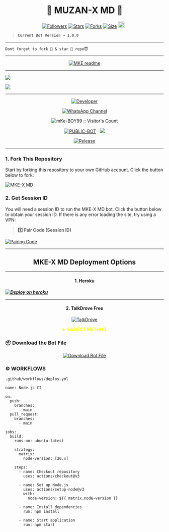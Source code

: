 <p align="center">
  <h1 align="center">💫 MUZAN-X MD 💫</h1>
</p>

<p align="center">
<a href="https://github.com/mKe-BOY99/followers"><img title="Followers" src="https://img.shields.io/github/followers/mKe-BOY99?color=blue&style=flat-square"></a>
<a href="https://github.com/mKe-BOY99/MKE-X-MD/stargazers/"><img title="Stars" src="https://img.shields.io/github/stars/mKe-BOY99/MKE-X-MD?color=blue&style=flat-square"></a>
<a href="https://github.com/mKe-BOY99/MKE-X-MD/network/members"><img title="Forks" src="https://img.shields.io/github/forks/mKe-BOY99/MKE-X-MD?color=blue&style=flat-square"></a>
<a href="https://github.com/mKe-BOY99/MKE-X-MD/"><img title="Size" src="https://img.shields.io/github/repo-size/mKe-BOY99/MKE-X-MD?style=flat-square&color=green"></a>
<a href="https://github.com/mKe-BOY99/MKE-X-MD/graphs/commit-activity"><img height="20" src="https://img.shields.io/badge/Maintained%3F-yes-green.svg"></a>&nbsp;&nbsp;
</p>
<p align='center'>
</p>

> **`Current Bot Version ➜ 1.0.0`**
---

```
Dont forget to fork 🍴 & star 🌟 repo😇
```
---

<p align="center">
  <a href="https://github.com/mKe-BOY99">
    <img src="http://readme-typing-svg.herokuapp.com?color=blue&center=true&vCenter=true&multiline=false&lines=MKE-X+MD+MultiDevice;Developed+by+MKE-BOY;Give+star+and+fork+this+Repo+bro+🌟" alt="MKE readme">
  </a>
</p>

--- 

<a><img src=' https://files.catbox.moe/z4do8f.jpeg'/></a>

<a><img src='https://i.imgur.com/LyHic3i.gif'/></a>

***

<p align="center">
  <a href="https://github.com/mKe-BOY99"><img title="Developer" src="https://img.shields.io/badge/Author-MKE%20BOY0-397604.svg?style=for-the-badge&logo=github" /></a>
</p>

<div align="center">
  
[![WhatsApp Channel](https://img.shields.io/badge/Join-WhatsApp%20Channel-FF00F8?style=for-the-badge&logo=whatsapp)](https://whatsapp.com/channel/0029VbCHd5V1dAw132PB7M1B)
</div>

 <p align="center"><img src="https://profile-counter.glitch.me/{MKE-X-MD}/count.svg" alt="mKe-BOY99 :: Visitor's Count" old_src="https://profile-counter.glitch.me/{mKe-BOY99}/count.svg" /></p>


<p align="center">
<a href="https://github.com/mKe-BOY99/MKE-X-MD"><img title="PUBLIC-BOT" src="https://img.shields.io/static/v1?label=Language&message=English&style=flat-square&color=darkpink"></a> &nbsp;
  <img src="https://komarev.com/ghpvc/?username=MKE-X-MD&label=VIEWS&style=flat-square&color=blue" />
</p>
</p> 

<p align="center">
  <a href="https://github.com/mKe-BOY99/MKE-X-MD"><img title="Release" src="https://img.shields.io/badge/Release-beta%20v2.0-darkcyan.svg?style=for-the-badge&logo=appveyor" /></a>
</p>


***

### 1. Fork This Repository

Start by forking this repository to your own GitHub account. Click the button below to fork:

  <a href="https://github.com/mKe-BOY99/MKE-X-MD/fork"><img title="MKE-X MD" src="https://img.shields.io/badge/FORK-MKE-X-MD?color=blue&style=for-the-badge&logo=stackshare"></a>
  
### 2. Get Session ID 

You will need a session ID to run the MKE-X MD bot. Click the button below to obtain your session ID. If there is any error loading the site, try using a VPN:

> **1️⃣ Pair Code (Session ID)**

<a href='https://sessions-muzan-x-md.onrender.com' target="_blank">
  <img alt='Pairing Code' src='https://img.shields.io/badge/Get%20Pairing%20Code-orange?style=for-the-badge&logo=opencv&logoColor=black'/>
</a>
<br> 

---

<h2 align="center">MKE-X MD Deployment Options</h2>

---

<h4 align="center">1. Heroku</h4>
<p style="text-align: center; font-size: 1.2em;">


***[![Deploy on heroku](https://www.herokucdn.com/deploy/button.svg)](https://MKE-X-MKE-BOY99.vercel.app)***

----------

<h4 align="center">2. TalkDrove Free</h4>
<p style="text-align: center; font-size: 1.2em;">
  
<p align="center">
<a href='https://talkdrove.com/share-bot/66' target="_blank"><img alt='TalkDrove' src='https://img.shields.io/badge/-TalkDrove%20Deploy-6971FF?style=for-the-badge&logo=Github&logoColor=white'/></a>
  
<details>
  
<b><strong><summary align="center" style="color: Yellow;">EASIEST METHOD</summary></strong></b>
<p style="text-align: center; font-size: 1.2em;">
 

<h3 align="center"> HOW TO DEPLOY ON TALKDROVE</h3>
<h6 align="center">
Create Account Here:

https://host.talkdrove.com/

Then Login
Claim 10 coins in wallet section
Locate where to deploy your bot
You will see a dashboard of bots listed 


Click next , next
Until you see MKE-X MD
Then click on it

You will be asked to fill in some stuffs like your session Id , and other stuffs on how you want your bot to be ( bot settings ) , it's not hard I added examples


Get session ID here:

[https://zarya-session-by-dawens-boy-tech.onrender.com]

After you're done filling it
Click deploy button 

If you can't see any deploy button , switch the website to dark mode 

It will show

That's all bot connected

`MKE TECH`</h6>
</details>


### 📦 Download the Bot File

<p align="center">
  <a href="https://github.com/mKe-BOY99/MKE-X-MD/archive/refs/heads/main.zip">
    <img src="https://img.shields.io/badge/Download%20Bot-file-FF009D?style=for-the-badge&logo=github&logoColor=white" alt="Download Bot File" />
  </a>
</p>

### ⚙️ WORKFLOWS

```.github/workflows/deploy.yml```

```WORKFLOWS
name: Node.js CI

on:
  push:
    branches:
      - main
  pull_request:
    branches:
      - main

jobs:
  build:
    runs-on: ubuntu-latest

    strategy:
      matrix:
        node-version: [20.x]

    steps:
      - name: Checkout repository
        uses: actions/checkout@v3

      - name: Set up Node.js
        uses: actions/setup-node@v3
        with:
          node-version: ${{ matrix.node-version }}

      - name: Install dependencies
        run: npm install

      - name: Start application
        run: npm start
```
